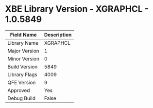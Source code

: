 # XBE Library Version - XGRAPHCL - 1.0.5849

| Field Name | Description |
|---|---|
| Library Name | XGRAPHCL |
| Major Version | 1 |
| Minor Version | 0 |
| Build Version | 5849 |
| Library Flags | 4009 |
| QFE Version | 9 |
| Approved | Yes |
| Debug Build | False |
